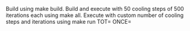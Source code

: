Build using make build.
Build and execute with 50 cooling steps of 500 iterations each using make all.
Execute with custom number of cooling steps and iterations using make run TOT=<cooling steps> ONCE=<iterations>
